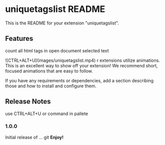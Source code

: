 # uniquetagslist README

This is the README for your extension "uniquetagslist". 
## Features

count all html tags in open document selected text 

\!\[CTRL+ALT+U\]\(images/uniquetagslist.mp4\)
r extensions utilize animations. This is an excellent way to show off your extension! We recommend short, focused animations that are easy to follow.

If you have any requirements or dependencies, add a section describing those and how to install and configure them.

## Release Notes

use CTRL+ALT+U or command in pallete

### 1.0.0

Initial release of ...
git 
**Enjoy!**
